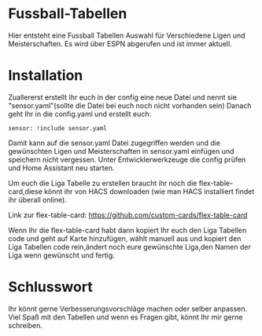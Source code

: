# Fussball-Tabellen

Hier entsteht eine Fussball Tabellen Auswahl für Verschiedene Ligen und Meisterschaften.
Es wird über ESPN abgerufen und ist immer aktuell.




# Installation

Zuallererst erstellt Ihr euch in der config eine neue Datei und nennt sie "sensor.yaml"(sollte die Datei bei euch noch nicht vorhanden sein)
Danach geht Ihr in die config.yaml und erstellt euch: 

```sensor: !include sensor.yaml```

Damit kann auf die sensor.yaml Datei zugegriffen werden und die gewünschten Ligen und Meisterschaften in sensor.yaml einfügen und speichern nicht vergessen.
Unter Entwicklerwerkzeuge die config prüfen und Home Assistant neu starten.

Um euch die Liga Tabelle zu erstellen braucht ihr noch die flex-table-card,diese könnt ihr von HACS downloaden (wie man HACS installiert findet ihr überall online).

Link zur flex-table-card: https://github.com/custom-cards/flex-table-card


Wenn Ihr die flex-table-card habt dann kopiert Ihr euch den Liga Tabellen code und geht auf Karte hinzufügen, wählt manuell aus und kopiert den Liga Tabellen code rein,ändert noch eure gewünschte Liga,den Namen der Liga wenn gewünscht und fertig.



# Schlusswort

Ihr könnt gerne Verbesserungsvorschläge machen oder selber anpassen.
Viel Spaß mit den Tabellen und wenn es Fragen gibt, könnt Ihr mir gerne schreiben.
